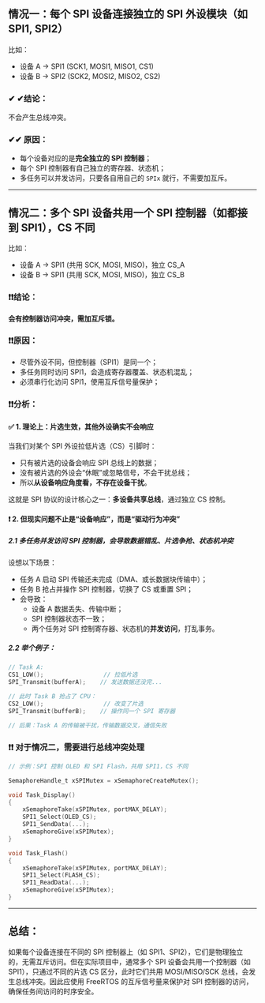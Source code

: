 ## 情况一：**每个 SPI 设备连接独立的 SPI 外设模块（如 SPI1, SPI2）**

比如：

- 设备 A → SPI1 (SCK1, MOSI1, MISO1, CS1)
- 设备 B → SPI2 (SCK2, MOSI2, MISO2, CS2)

### ✔ ✔结论：

不会产生总线冲突。

### ✔✔ 原因：

- 每个设备对应的是**完全独立的 SPI 控制器**；
- 每个 SPI 控制器有自己独立的寄存器、状态机；
- 多任务可以并发访问，只要各自用自己的 `SPIx` 就行，不需要加互斥。

------

##  情况二：**多个 SPI 设备共用一个 SPI 控制器（如都接到 SPI1），CS 不同**

比如：

- 设备 A → SPI1 (共用 SCK, MOSI, MISO)，独立 CS_A
- 设备 B → SPI1 (共用 SCK, MOSI, MISO)，独立 CS_B

### ❗❗结论：

**会有控制器访问冲突，需加互斥锁。**

### ❗❗原因：

- 尽管外设不同，但控制器（SPI1）是同一个；
- 多任务同时访问 SPI1，会造成寄存器覆盖、状态机混乱；
- 必须串行化访问 SPI1，使用互斥信号量保护；

### ❗❗分析：

#### ✅ 1. **理论上：片选生效，其他外设确实不会响应**

当我们对某个 SPI 外设拉低片选（CS）引脚时：

- 只有被片选的设备会响应 SPI 总线上的数据；
- 没有被片选的外设会“休眠”或忽略信号，不会干扰总线；
- 所以**从设备响应角度看，不存在设备干扰**。

这就是 SPI 协议的设计核心之一：**多设备共享总线**，通过独立 CS 控制。



#### ❗ 2. **但现实问题不止是“设备响应”，而是“驱动行为冲突”**

##### 2.1 多任务并发访问 SPI 控制器，会导致**数据错乱、片选争抢、状态机冲突**

设想以下场景：

- 任务 A 启动 SPI 传输还未完成（DMA、或长数据块传输中）；
- 任务 B 抢占并操作 SPI 控制器，切换了 CS 或重置 SPI；
- 会导致：
  - 设备 A 数据丢失、传输中断；
  - SPI 控制器状态不一致；
  - 两个任务对 SPI 控制寄存器、状态机的**并发访问**，打乱事务。

##### 2.2 举个例子：

```c
// Task A:
CS1_LOW();                 // 拉低片选
SPI_Transmit(bufferA);    // 发送数据还没完...

// 此时 Task B 抢占了 CPU：
CS2_LOW();                 // 改变了片选
SPI_Transmit(bufferB);    // 操作同一个 SPI 寄存器

// 后果：Task A 的传输被干扰，传输数据交叉，通信失败
```

### ❗❗ 对于情况二，需要进行总线冲突处理

```c
// 示例：SPI 控制 OLED 和 SPI Flash，共用 SPI1，CS 不同

SemaphoreHandle_t xSPIMutex = xSemaphoreCreateMutex();

void Task_Display()
{
    xSemaphoreTake(xSPIMutex, portMAX_DELAY);
    SPI1_Select(OLED_CS);
    SPI1_SendData(...);
    xSemaphoreGive(xSPIMutex);
}

void Task_Flash()
{
    xSemaphoreTake(xSPIMutex, portMAX_DELAY);
    SPI1_Select(FLASH_CS);
    SPI1_ReadData(...);
    xSemaphoreGive(xSPIMutex);
}
```

------

## 总结：

如果每个设备连接在不同的 SPI 控制器上（如 SPI1、SPI2），它们是物理独立的，无需互斥访问。但在实际项目中，通常多个 SPI 设备会共用一个控制器（如 SPI1），只通过不同的片选 CS 区分，此时它们共用 MOSI/MISO/SCK 总线，会发生总线冲突。因此应使用 FreeRTOS 的互斥信号量来保护对 SPI 控制器的访问，确保任务间访问的时序安全。